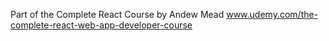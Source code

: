 Part of the Complete React Course by Andew Mead www.udemy.com/the-complete-react-web-app-developer-course
